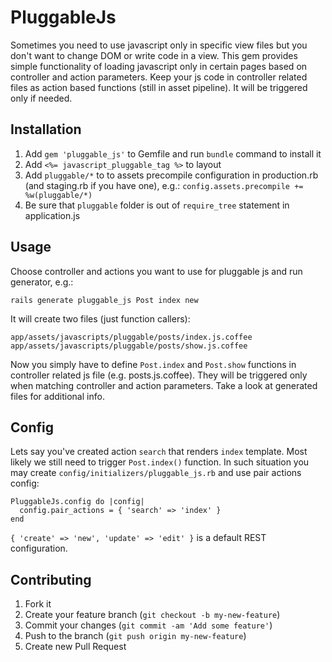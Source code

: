 # PluggableJs

Sometimes you need to use javascript only in specific view files but you don't want to change DOM or write code in a view. This gem provides simple functionality of loading javascript only in certain pages based on controller and action parameters. Keep your js code in controller related files as action based functions (still in asset pipeline). It will be triggered only if needed.

## Installation

1. Add `gem 'pluggable_js'` to Gemfile and run `bundle` command to install it
2. Add `<%= javascript_pluggable_tag %>` to layout
3. Add `pluggable/*` to to assets precompile configuration in production.rb (and staging.rb if you have one), e.g.: `config.assets.precompile += %w(pluggable/*)`
4. Be sure that `pluggable` folder is out of `require_tree` statement in application.js

## Usage

Choose controller and actions you want to use for pluggable js and run generator, e.g.:
    
    rails generate pluggable_js Post index new

It will create two files (just function callers):
    
    app/assets/javascripts/pluggable/posts/index.js.coffee
    app/assets/javascripts/pluggable/posts/show.js.coffee

Now you simply have to define `Post.index` and `Post.show` functions in controller related js file (e.g. posts.js.coffee). They will be triggered only when matching controller and action parameters. Take a look at generated files for additional info.

## Config

Lets say you've created action `search` that renders `index` template. Most likely we still need to trigger `Post.index()` function. In such situation you may create `config/initializers/pluggable_js.rb` and use pair actions config:

    PluggableJs.config do |config|
      config.pair_actions = { 'search' => 'index' }
    end

`{ 'create' => 'new', 'update' => 'edit' }` is a default REST configuration.

## Contributing

1. Fork it
2. Create your feature branch (`git checkout -b my-new-feature`)
3. Commit your changes (`git commit -am 'Add some feature'`)
4. Push to the branch (`git push origin my-new-feature`)
5. Create new Pull Request
